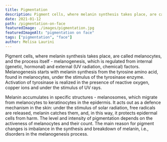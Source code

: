 ```yaml
---
title: Pigmentation
description: Pigment cells, where melanin synthesis takes place, are called melanocytes, and the process itself
date: 2021-01-12
path: /pigmentation-on-face
featuredImage: ./images/pigmentation.jpg
featuredImageAlt: "pigmentation on face"
tags: ["pigmentation", "face"]
author: Melisa Laurini
---
```


Pigment cells, where melanin synthesis takes place, are called melanocytes, and the process itself - melanogenesis, which is regulated from internal (genetic, hormonal) and external (UV radiation, chemical) factors. Melanogenesis starts with melanin synthesis from the tyrosine amino acid, found in melanocytes, under the stimulus of the tyrosinase enzyme. Activation of tyrosinase is realized in the presence of reactive oxygen, copper ions and under the stimulus of UV rays.

Melanin accumulates in specific structures - melanosomes, which migrate from melanocytes to keratinocytes in the epidermis. It acts out as a defence mechanism in the skin: under the stimulus of solar radiation, free radicals are released, melanin catches them, and, in this way, it protects epidermal cells from harm. The level and intensity of pigmentation depends on the activeness of melanocytes and their count. The main reason for pigment changes is imbalance in the synthesis and breakdown of melanin, i.e., disorders in the melanogenesis process.
